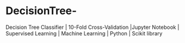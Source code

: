 # DecisionTree-
Decision Tree Classifier | 10-Fold Cross-Validation |Jupyter Notebook | Supervised Learning | Machine Learning | Python | Scikit library
